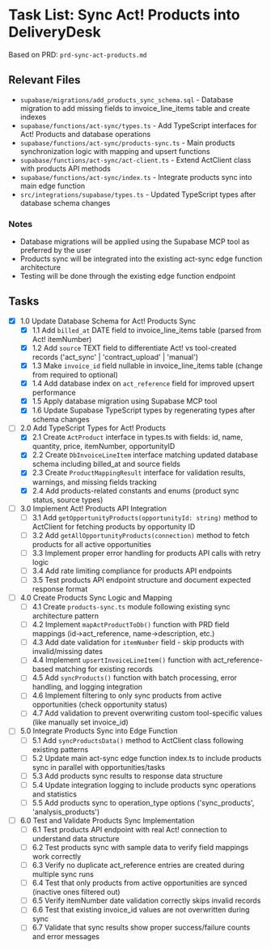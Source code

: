# Task List: Sync Act! Products into DeliveryDesk

Based on PRD: `prd-sync-act-products.md`

## Relevant Files

- `supabase/migrations/add_products_sync_schema.sql` - Database migration to add missing fields to invoice_line_items table and create indexes
- `supabase/functions/act-sync/types.ts` - Add TypeScript interfaces for Act! Products and database operations
- `supabase/functions/act-sync/products-sync.ts` - Main products synchronization logic with mapping and upsert functions
- `supabase/functions/act-sync/act-client.ts` - Extend ActClient class with products API methods
- `supabase/functions/act-sync/index.ts` - Integrate products sync into main edge function
- `src/integrations/supabase/types.ts` - Updated TypeScript types after database schema changes

### Notes

- Database migrations will be applied using the Supabase MCP tool as preferred by the user
- Products sync will be integrated into the existing act-sync edge function architecture
- Testing will be done through the existing edge function endpoint

## Tasks

- [x] 1.0 Update Database Schema for Act! Products Sync
  - [x] 1.1 Add `billed_at` DATE field to invoice_line_items table (parsed from Act! itemNumber)
  - [x] 1.2 Add `source` TEXT field to differentiate Act! vs tool-created records ('act_sync' | 'contract_upload' | 'manual')
  - [x] 1.3 Make `invoice_id` field nullable in invoice_line_items table (change from required to optional)
  - [x] 1.4 Add database index on `act_reference` field for improved upsert performance
  - [x] 1.5 Apply database migration using Supabase MCP tool
  - [x] 1.6 Update Supabase TypeScript types by regenerating types after schema changes

- [ ] 2.0 Add TypeScript Types for Act! Products
  - [x] 2.1 Create `ActProduct` interface in types.ts with fields: id, name, quantity, price, itemNumber, opportunityID
  - [x] 2.2 Create `DbInvoiceLineItem` interface matching updated database schema including billed_at and source fields
  - [x] 2.3 Create `ProductMappingResult` interface for validation results, warnings, and missing fields tracking
  - [x] 2.4 Add products-related constants and enums (product sync status, source types)

- [ ] 3.0 Implement Act! Products API Integration  
  - [ ] 3.1 Add `getOpportunityProducts(opportunityId: string)` method to ActClient for fetching products by opportunity ID
  - [ ] 3.2 Add `getAllOpportunityProducts(connection)` method to fetch products for all active opportunities
  - [ ] 3.3 Implement proper error handling for products API calls with retry logic
  - [ ] 3.4 Add rate limiting compliance for products API endpoints
  - [ ] 3.5 Test products API endpoint structure and document expected response format

- [ ] 4.0 Create Products Sync Logic and Mapping
  - [ ] 4.1 Create `products-sync.ts` module following existing sync architecture pattern
  - [ ] 4.2 Implement `mapActProductToDb()` function with PRD field mappings (id→act_reference, name→description, etc.)
  - [ ] 4.3 Add date validation for `itemNumber` field - skip products with invalid/missing dates
  - [ ] 4.4 Implement `upsertInvoiceLineItem()` function with act_reference-based matching for existing records
  - [ ] 4.5 Add `syncProducts()` function with batch processing, error handling, and logging integration
  - [ ] 4.6 Implement filtering to only sync products from active opportunities (check opportunity status)
  - [ ] 4.7 Add validation to prevent overwriting custom tool-specific values (like manually set invoice_id)

- [ ] 5.0 Integrate Products Sync into Edge Function
  - [ ] 5.1 Add `syncProductsData()` method to ActClient class following existing patterns
  - [ ] 5.2 Update main act-sync edge function index.ts to include products sync in parallel with opportunities/tasks
  - [ ] 5.3 Add products sync results to response data structure
  - [ ] 5.4 Update integration logging to include products sync operations and statistics
  - [ ] 5.5 Add products sync to operation_type options ('sync_products', 'analysis_products')

- [ ] 6.0 Test and Validate Products Sync Implementation
  - [ ] 6.1 Test products API endpoint with real Act! connection to understand data structure
  - [ ] 6.2 Test products sync with sample data to verify field mappings work correctly
  - [ ] 6.3 Verify no duplicate act_reference entries are created during multiple sync runs
  - [ ] 6.4 Test that only products from active opportunities are synced (inactive ones filtered out)
  - [ ] 6.5 Verify itemNumber date validation correctly skips invalid records
  - [ ] 6.6 Test that existing invoice_id values are not overwritten during sync
  - [ ] 6.7 Validate that sync results show proper success/failure counts and error messages
